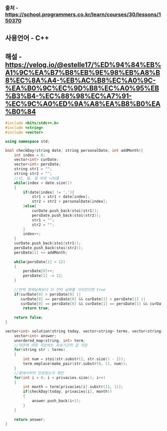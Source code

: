 ### 출처 - https://school.programmers.co.kr/learn/courses/30/lessons/150370
## 사용언어 - C++
## 해설 - https://velog.io/@estelle17/%ED%94%84%EB%A1%9C%EA%B7%B8%EB%9E%98%EB%A8%B8%EC%8A%A4-%EB%AC%B8%EC%A0%9C-%EA%B0%9C%EC%9D%B8%EC%A0%95%EB%B3%B4-%EC%88%98%EC%A7%91-%EC%9C%A0%ED%9A%A8%EA%B8%B0%EA%B0%84

```cpp
#include <bits/stdc++.h>
#include <string>
#include <vector>

using namespace std;

bool checkDay(string date, string personalDate, int addMonth){
    int index = 0;
    vector<int> curDate;
    vector<int> persDate;
    string str1 = "";
    string str2 = "";
    //년, 월, 일 따로 나눠줌
    while(index < date.size())
    {
        if(date[index] != '.'){
            str1 = str1 + date[index];
            str2 = str2 + personalDate[index];
        }else{
            curDate.push_back(stoi(str1));
            persDate.push_back(stoi(str2));
            str1 = "";
            str2 = "";
        }
        index++;
    }
    curDate.push_back(stoi(str1));
    persDate.push_back(stoi(str2));
    persDate[1] += addMonth;
    
    while(persDate[1] > 12)
    {
        persDate[0]++;
        persDate[1] -= 12;
    }
 
    //만약 현재날짜보다 더 전의 날짜를 가리킨다면 true
    if(curDate[0] > persDate[0] ||
       curDate[0] == persDate[0] && curDate[1] > persDate[1] ||
       curDate[0] == persDate[0] && curDate[1] == persDate[1] && curDate[2] >= persDate[2])
        return true;
    
    return false;
}

vector<int> solution(string today, vector<string> terms, vector<string> privacies) {
    vector<int> answer;
    unordered_map<string, int> term;
    //약관에 따른 저장하는 유효기간의 값 저장
    for(string str : terms)
    {
        int num = stoi(str.substr(2, str.size() - 2));
        term.emplace(make_pair(str.substr(0, 1), num));
    }
    //앞에서부터 만료됬는지 확인
    for(int i = 0; i < privacies.size(); i++)
    {
        int month = term[privacies[i].substr(11, 1)];
        if(checkDay(today, privacies[i], month))
        {
            answer.push_back(i+1);
        }
    }
    
    return answer;
}
```
